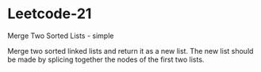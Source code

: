 # Leetcode-21
Merge Two Sorted Lists - simple

Merge two sorted linked lists and return it as a new list. The new list should be made by splicing together the nodes of the first two lists.
